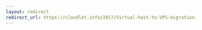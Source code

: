 ```yaml
---
layout: redirect
redirect_url: https://cloudlet.info/2017/Virtual-host-to-VPS-migration-record
---
```

